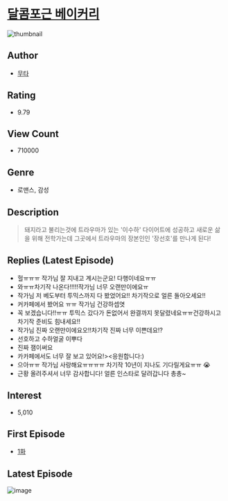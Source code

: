 # [달콤포근 베이커리](https://comic.naver.com/bestChallenge/list?titleId=697944)
![thumbnail](https://image-comic.pstatic.net/user_contents_data/challenge_comic/2018/01/18/309015/article_thumbnail_202x164_05eff3ec_43b0_4a98_92a4_2f65647a04f7_00000029.JPEG)

## Author
- [무타](https://comic.naver.com/artistTitle?id=309015)

## Rating
- 9.79

## View Count
- 710000

## Genre
- 로맨스, 감성

## Description
> 돼지라고 불리는것에 트라우마가 있는 '이수하' 다이어트에 성공하고 새로운 삶을 위해 전학가는데 그곳에서 트라우마의 장본인인 '장선호'를 만나게 된다!

## Replies (Latest Episode)
- 헐ㅠㅠㅠ 작가님 잘 지내고 계시는군요! 다행이네요ㅠㅠ
- 와ㅠㅠ차기작 나온다!!!!!작가님 너무 오랜만이에요ㅠ
- 작가님 저 베도부터 투믹스까지 다 봤었어요!! 차기작으로 얼른 돌아오세요!!
- 커카페에서 봤어요 ㅠㅠ 작가님 건강하셉엿
- 꼭 보겠습니다!!ㅠㅠ 투믹스 갔다가 돈없어서 완결까지 못달렸네요ㅠㅠ건강하시고 차기작 준비도 힘내세요!!
- 작가님 진짜 오랜만이에요오!!차기작 진짜 너무 이쁜데요!?
- 선호하고 수하얼굴 이뿌다
- 진짜 잼이써요
- 카카페에서도 너무 잘 보고 있어요!><응원합니다:)
- 으아ㅠㅠ 작가님 사랑해요ㅠㅠㅠㅠ 차기작 10년이 지나도 기다릴게요ㅠㅠ 😭
- 근황 올려주셔서 너무 감사합니다! 얼른 인스타로 달려갑니다 총총~

## Interest
- 5,010

## First Episode
- [1화](https://comic.naver.com/bestChallenge/detail?titleId=697944&no=6)

## Latest Episode
![image](https://image-comic.pstatic.net/user_contents_data/challenge_comic/2020/08/12/309015/upload_7306587237379040056.jpeg)
